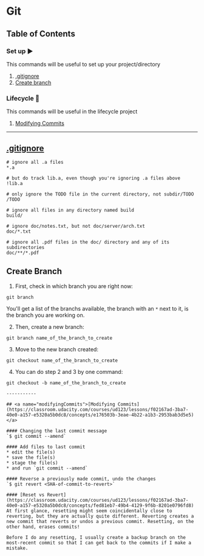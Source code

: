 # Git

## Table of Contents

### Set up ▶️
This commands will be useful to set up your project/directory
1) [.gitignore](#ignoringFiles)
2) [Create branch](#creatingBranches)

### Lifecycle 🔄
This commands will be useful in the lifecycle project
1) [Modifying Commits](#modifyingCommits)

-----------

## <a name="ignoringFiles">[.gitignore](https://www.toptal.com/developers/gitignore)</a>
```
# ignore all .a files
*.a

# but do track lib.a, even though you're ignoring .a files above
!lib.a

# only ignore the TODO file in the current directory, not subdir/TODO
/TODO

# ignore all files in any directory named build
build/

# ignore doc/notes.txt, but not doc/server/arch.txt
doc/*.txt

# ignore all .pdf files in the doc/ directory and any of its subdirectories
doc/**/*.pdf

```

## <a name="creatingBranches">Create Branch</a>

1. First, check in which branch you are right now:   
```
git branch
```
You'll get a list of the branchs available, the branch with an ```*``` next to it, is the branch you are working on.

2. Then, create a new branch:
```
git branch name_of_the_branch_to_create
```

3. Move to the new branch created:
```
git checkout name_of_the_branch_to_create
```

4. You can do step 2 and 3 by one command:
```
git checkout -b name_of_the_branch_to_create

-----------

## <a name="modifyingCommits">[Modifying Commits](https://classroom.udacity.com/courses/ud123/lessons/f02167ad-3ba7-40e0-a157-e5320a5b0dc8/concepts/e176503b-3eae-4b22-a1b3-2953bab3d5e5)</a>

#### Changing the last commit message
`$ git commit --amend`

#### Add files to last commit
* edit the file(s)
* save the file(s)
* stage the file(s)
* and run `git commit --amend`

#### Reverse a previously made commit, undo the changes
`$ git revert <SHA-of-commit-to-revert>`

#### [Reset vs Revert](https://classroom.udacity.com/courses/ud123/lessons/f02167ad-3ba7-40e0-a157-e5320a5b0dc8/concepts/fed81eb7-49b4-4129-9f6b-8201e0796fd8)
At first glance, resetting might seem coincidentally close to reverting, but they are actually quite different. Reverting creates a new commit that reverts or undos a previous commit. Resetting, on the other hand, erases commits!

Before I do any resetting, I usually create a backup branch on the most-recent commit so that I can get back to the commits if I make a mistake.